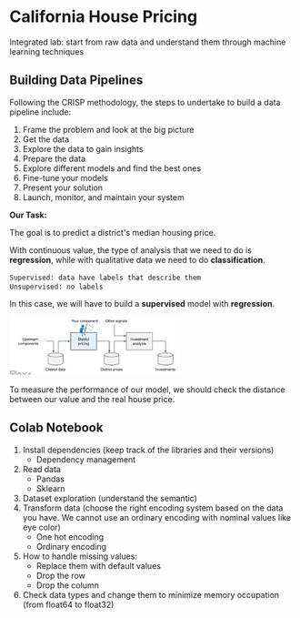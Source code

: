 # California House Pricing

Integrated lab: start from raw data and understand them through machine learning techniques

## Building Data Pipelines

Following the CRISP methodology, the steps to undertake to build a data pipeline include:

1. Frame the problem and look at the big picture
2. Get the data
3. Explore the data to gain insights
4. Prepare the data
5. Explore different models and find the best ones
6. Fine-tune your models
7. Present your solution
8. Launch, monitor, and maintain your system

**Our Task:**

The goal is to predict a district's median housing price.

With continuous value, the type of analysis that we need to do is **regression**, while with qualitative data we need to do **classification**.

```
Supervised: data have labels that describe them
Unsupervised: no labels
```

In this case, we will have to build a **supervised** model with **regression**.

![](crisp.jpg)

To measure the performance of our model, we should check the distance between our value and the real house price.

## Colab Notebook

1. Install dependencies (keep track of the libraries and their versions)
    - Dependency management
2. Read data
    - Pandas
    - Sklearn
3. Dataset exploration (understand the semantic)
4. Transform data (choose the right encoding system based on the data you have. We cannot use an ordinary encoding with nominal values like eye color)
    - One hot encoding
    - Ordinary encoding 
5. How to handle missing values:
    - Replace them with default values
    - Drop the row
    - Drop the column
6. Check data types and change them to minimize memory occupation (from float64 to float32)
